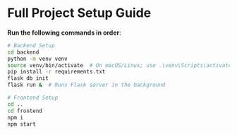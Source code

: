 # Full Project Setup Guide

**Run the following commands in order**:

   ```bash
   # Backend Setup
   cd backend
   python -m venv venv
   source venv/bin/activate  # On macOS/Linux; use .\venv\Scripts\activate on Windows
   pip install -r requirements.txt
   flask db init
   flask run &  # Runs Flask server in the background

   # Frontend Setup
   cd ..
   cd frontend
   npm i
   npm start

